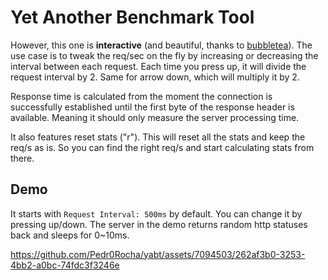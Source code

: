 # Yet Another Benchmark Tool

However, this one is **interactive** (and beautiful, thanks to [bubbletea](https://github.com/charmbracelet/bubbletea)).
The use case is to tweak the req/sec on the fly by increasing or decreasing the interval between each request.
Each time you press up, it will divide the request interval by 2. Same for arrow down, which will multiply it by 2.

Response time is calculated from the moment the connection is successfully established until the first byte of the
response header is available. Meaning it should only measure the server processing time.

It also features reset stats ("r"). This will reset all the stats and keep the req/s as is. So you can find the right req/s
and start calculating stats from there.

## Demo

It starts with `Request Interval: 500ms` by default. You can change it by pressing up/down. The server in the demo
returns random http statuses back and sleeps for 0~10ms.

https://github.com/Pedr0Rocha/yabt/assets/7094503/262af3b0-3253-4bb2-a0bc-74fdc3f3246e
